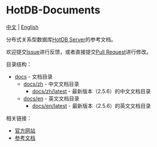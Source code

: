 # HotDB-Documents

[中文](README.md) | [English](README_en.md)

分布式关系型数据库[HotDB Server](https://www.hotdb.com/server)的参考文档。

欢迎提交[Issue](https://github.com/HotDB-Community/hotdb-documents/issues)进行反馈，或者直接提交[Pull Request](https://github.com/HotDB-Community/hotdb-documents/pulls)进行修改。

目录结构：

* [docs](docs) - 文档目录
    * [docs/zh](docs/zh) - 中文文档目录
	    * [docs/zh/latest](docs/zh/latest) - 最新版本（2.5.6）的中文文档目录
	* [docs/en](docs/en) - 英文文档目录
		* [docs/en/latest](docs/en/latest) - 最新版本（2.5.6）的英文文档目录

相关链接：

* [官方网站](https://www.hotdb.com)
* [参考文档](https://hotdb-community.github.io/hotdb-documents#/zh/)
